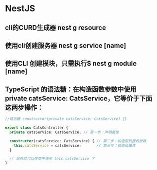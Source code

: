 # NestJS

## cli的CURD生成器 nest g resource

## 使用cli创建服务器 nest g service [name]

## 使用CLI 创建模块，只需执行$ nest g module [name]

## TypeScript 的语法糖：在构造函数参数中使用 private catsService: CatsService，它等价于下面这两步操作：

```ts
//语法糖 constructor(private catsService: CatsService) {}
```

```ts
export class CatsController {
  private catsService: CatsService; // 第一步：声明属性

  constructor(catsService: CatsService) { // 第二步：构造函数接收参数
    this.catsService = catsService;       // 第三步：赋值给属性
  }

  // 现在就可以在类中使用 this.catsService 了
}
```
